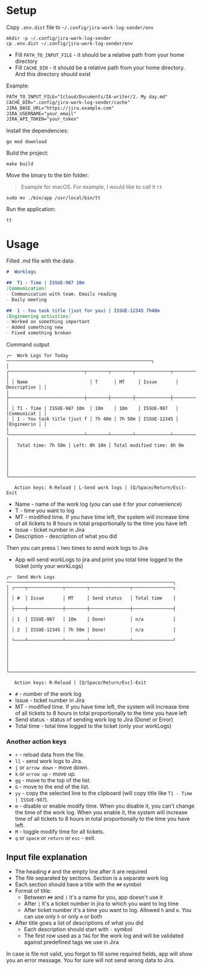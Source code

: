 # Setup

Copy `.env.dist` file to `~/.config/jira-work-log-sender/env`

```shell
mkdir -p ~/.config/jira-work-log-sender
cp .env.dist ~/.config/jira-work-log-sender/env
```

- Fill `PATH_TO_INPUT_FILE` - it should be a relative path from your home directory
- Fill `CACHE_DIR` - it should be a relative path from your home directory. And this directory should exist

Example:

```markdown
PATH_TO_INPUT_FILE="Icloud/Documents/IA-writer/2. My day.md"
CACHE_DIR=".config/jira-work-log-sender/cache"
JIRA_BASE_URL="https://jira.example.com"
JIRA_USERNAME="your_email"
JIRA_API_TOKEN="your_token"
```

Install the dependencies:

```shell
go mod download
```

Build the project:

```shell
make build
```

Move the binary to the bin folder:

> Example for macOS. For example, I would like to call it `tt`

```shell
sudo mv ./bin/app /usr/local/bin/tt
```

Run the application:

```shell
tt
```

# Usage

Filled .md file with the data:

```markdown
#  Worklogs

##  T1 - Time | ISSUE-987 10m
[Communication]
- Communication with team. Emails reading
- Daily meeting

##  1 - You task title (just for you) | ISSUE-12345 7h40m
[Engineering activities]
- Worked on something important
- Added something new
- Fixed something broken
```

Command output

```shell
┌─  Work Logs for Today  ──────────────────────────────────────────────────────┐
│ ┌────────────────────────────┬────────┬────────┬─────────────┬─────────────┐ │
│ │ Name                       │ T      │ MT     │ Issue       │ Description │ │
│ ├────────────────────────────┼────────┼────────┼─────────────┼─────────────┤ │
│ │ T1 - Time | ISSUE-987 10m  │ 10m    │ 10m    │ ISSUE-987   │ [Communicat │ │
│ │ 1 - You task title (just f │ 7h 40m │ 7h 50m │ ISSUE-12345 │ [Engineerin │ │
│ └────────────────────────────┴────────┴────────┴─────────────┴─────────────┘ │
│   Total time: 7h 50m │ Left: 0h 10m │ Total modified time: 8h 0m             │
│                                                                              │
│                                                                              │
└──────────────────────────────────────────────────────────────────────────────┘

   Action keys: R-Reload | L-Send work logs | [Q/Space/Return/Esc]-Exit
```

- Name - name of the work log (you can use it for your convenience)
- T - time you want to log
- MT - modified time. If you have time left, the system will increase time of all tickets to 8 hours in total proportionally to the time you have left
- Issue - ticket number in Jira
- Description - description of what you did

Then you can press `l` two times to send work logs to Jira

- App will send workLogs to jira and print you total time logged to the ticket (only your workLogs)

```shell
┌─  Send Work Logs  ──────────────────────────────────────────────────────────────┐
│ ┌────┬─────────────┬────────┬───────────────┬───────────────┐                   │
│ │ #  │ Issue       │ MT     │ Send status   │ Total time    │                   │
│ ├────┼─────────────┼────────┼───────────────┼───────────────┤                   │
│ │ 1  │ ISSUE-987   │ 10m    │ Done!         │ n/a           │                   │
│ │ 2  │ ISSUE-12345 │ 7h 50m │ Done!         │ n/a           │                   │
│ └────┴─────────────┴────────┴───────────────┴───────────────┘                   │
│                                                                                 │
│                                                                                 │
└─────────────────────────────────────────────────────────────────────────────────┘

   Action keys: R-Reload | [Q/Space/Return/Esc]-Exit
```

- `#` - number of the work log
- Issue - ticket number in Jira
- MT - modified time. If you have time left, the system will increase time of all tickets to 8 hours in total proportionally to the time you have left
- Send status - status of sending work log to Jira (Done! or Error)
- Total time - total time logged to the ticket (only your workLogs)

### Another action keys

- `r` - reload data from the file.
- `ll` - send work logs to Jira.
- `j` or `arrow down` - move down.
- `k` or `arrow up` - move up.
- `gg` - move to the top of the list.
- `G` - move to the end of the list.
- `yy` - copy the selected line to the clipboard (will copy title like `T1 - Time | ISSUE-987`).
- `m` - disable or enable modify time. When you disable it, you can't change the time of the work log. When you enable it, the system will increase time of all tickets to 8 hours in total proportionally to the time you have left.
- `M` - toggle modify time for all tickets.
- `q` or `space` or `return` or `esc` - exit.

## Input file explanation

- The heading `#` and the empty line after it are required
- The file separated by sections. Section is a separate work log
- Each section should have a title with the `##` symbol
- Format of title:
  - Between `##` and `|` it's a name for you, app doesn't use it
  - After `|` it's a ticket number in jira to which you want to log time
  - After ticket number it's a time you want to log. Allowed `h` and `m`. You can use only `h` or only `m` or both
- After title goes a list of descriptions of what you did
  - Each description should start with `-` symbol
  - The first row used as a `TAG` for the work log and will be validated against predefined tags we use in Jira

In case is file not valid, you forgot to fill some required fields, app will show you an error message. You for sure will not send wrong data to Jira.
